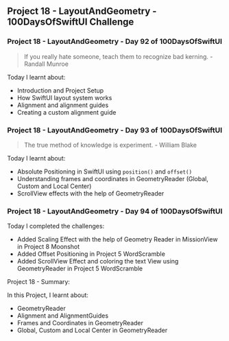 ## Project 18 - LayoutAndGeometry - 100DaysOfSwiftUI Challenge

### Project 18 - LayoutAndGeometry - Day 92 of 100DaysOfSwiftUI

> If you really hate someone, teach them to recognize bad kerning. - Randall Munroe

Today I learnt about:

- Introduction and Project Setup
- How SwiftUI layout system works
- Alignment and alignment guides
- Creating a custom alignment guide

### Project 18 - LayoutAndGeometry - Day 93 of 100DaysOfSwiftUI

> The true method of knowledge is experiment. - William Blake

Today I learnt about:

- Absolute Positioning in SwiftUI using `position()` and `offset()`
- Understanding frames and coordinates in GeometryReader (Global, Custom and Local Center)
- ScrollView effects with the help of GeometryReader


### Project 18 - LayoutAndGeometry - Day 94 of 100DaysOfSwiftUI

Today I completed the challenges:

- Added Scaling Effect with the help of Geometry Reader in MissionView in Project 8 Moonshot
- Added Offset Positioning in Project 5 WordScramble
- Added ScrollView Effect  and coloring the text View using GeometryReader in Project 5 WordScramble 

Project 18 - Summary:

In this Project, I learnt about:

- GeometryReader
- Alignment and AlignmentGuides
- Frames and Coordinates in GeometryReader
- Global, Custom and Local Center in GeometryReader
